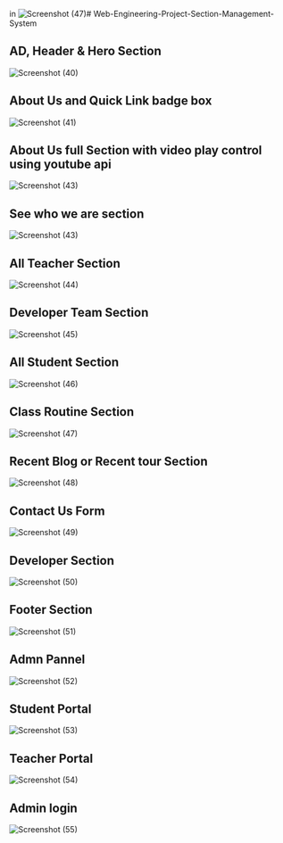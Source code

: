 in ![Screenshot (47)](https://github.com/asrafulsharker/Web-Engineering-Project-Section-Management-System/assets/64266026/f27bdf88-54fd-42f5-a19a-f14d71b66d03)﻿# Web-Engineering-Project-Section-Management-System
 <h2>AD, Header & Hero Section</h2>
 
![Screenshot (40)](https://github.com/asrafulsharker/Web-Engineering-Project-Section-Management-System/assets/64266026/3805a2d5-62c7-4ce2-bc84-db6e73c66c29)

<h2>About Us and Quick Link badge box</h2>

![Screenshot (41)](https://github.com/asrafulsharker/Web-Engineering-Project-Section-Management-System/assets/64266026/d99c63d8-ceba-43e3-a8af-115a8e01dd7c)

<h2>About Us full Section with video play control using youtube api</h2>

![Screenshot (43)](https://github.com/asrafulsharker/Web-Engineering-Project-Section-Management-System/assets/64266026/41a99265-dc8d-437c-94f4-efaaf17b3861)

<h2>See who we are section</h2>

![Screenshot (43)](https://github.com/asrafulsharker/Web-Engineering-Project-Section-Management-System/assets/64266026/29661e17-7545-4b0b-b27d-d2e5d66378e8)

<h2>All Teacher Section</h2>

![Screenshot (44)](https://github.com/asrafulsharker/Web-Engineering-Project-Section-Management-System/assets/64266026/f68752f6-091b-452b-93c1-0fe3b458c8e5)


<h2>Developer Team Section</h2>

![Screenshot (45)](https://github.com/asrafulsharker/Web-Engineering-Project-Section-Management-System/assets/64266026/18e330f9-0055-488d-9e62-31c41f11882f)

<h2>All Student Section</h2>

![Screenshot (46)](https://github.com/asrafulsharker/Web-Engineering-Project-Section-Management-System/assets/64266026/3aca20aa-8300-46c6-a906-eeda863db2a6)

<h2>Class Routine Section</h2>

![Screenshot (47)](https://github.com/asrafulsharker/Web-Engineering-Project-Section-Management-System/assets/64266026/bfe27f47-f091-4e2a-9317-78df2335aa00)

<h2>Recent Blog or Recent tour Section</h2>

![Screenshot (48)](https://github.com/asrafulsharker/Web-Engineering-Project-Section-Management-System/assets/64266026/d3f4f922-291a-4dd9-b4b0-a6ba911738fa)


<h2>Contact Us Form</h2>

![Screenshot (49)](https://github.com/asrafulsharker/Web-Engineering-Project-Section-Management-System/assets/64266026/521815af-4988-4967-b321-300c176e7fb9)

<h2>Developer Section</h2>

![Screenshot (50)](https://github.com/asrafulsharker/Web-Engineering-Project-Section-Management-System/assets/64266026/68edd4ef-49c2-48dc-874d-34bfb2c56bed)


<h2>Footer Section</h2>

![Screenshot (51)](https://github.com/asrafulsharker/Web-Engineering-Project-Section-Management-System/assets/64266026/0b43cebc-a6e7-4982-b134-add6dcb77175)

<h2>Admn Pannel</h2>

![Screenshot (52)](https://github.com/asrafulsharker/Web-Engineering-Project-Section-Management-System/assets/64266026/2ed76486-81c1-4953-9e27-58b021a4168f)

<h2>Student Portal</h2>

![Screenshot (53)](https://github.com/asrafulsharker/Web-Engineering-Project-Section-Management-System/assets/64266026/055a414a-2cff-446a-b441-8f38ee1fc894)

<h2>Teacher Portal</h2>

![Screenshot (54)](https://github.com/asrafulsharker/Web-Engineering-Project-Section-Management-System/assets/64266026/797765a9-0901-49d5-a972-c0de5ba206e8)

<h2>Admin login</h2>

![Screenshot (55)](https://github.com/asrafulsharker/Web-Engineering-Project-Section-Management-System/assets/64266026/99f2abb1-b180-493b-8998-a23263e4ac78)




